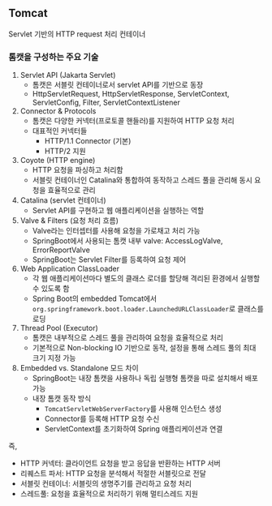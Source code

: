 ## Tomcat
Servlet 기반의 HTTP request 처리 컨테이너

### 톰캣을 구성하는 주요 기술
1. Servlet API (Jakarta Servlet)
    - 톰캣은 서블릿 컨테이너로서 servlet API를 기반으로 동장
    - HttpServletRequest, HttpServletResponse, ServletContext, ServletConfig, Filter, ServletContextListener
2. Connector & Protocols
    - 톰캣은 다양한 커넥터(프로토콜 핸들러)를 지원하여 HTTP 요청 처리
    - 대표적인 커넥터들
      - HTTP/1.1 Connector (기본)
      - HTTP/2 지원
3. Coyote (HTTP engine)
    - HTTP 요청을 파싱하고 처리함
    - 서블릿 컨테이너인 Catalina와 통합하여 동작하고 스레드 풀을 관리해 동시 요청을 효율적으로 관리
4. Catalina (servlet 컨테이너)
    - Servlet API를 구현하고 웹 애플리케이션을 실행하는 역할
5. Valve & Filters (요청 처리 흐름)
    - Valve라는 인터셉터를 사용해 요청을 가로채고 처리 가능
    - SpringBoot에서 사용되는 톰캣 내부 valve: AccessLogValve, ErrorReportValve
    - SpringBoot는 Servlet Filter를 등록하여 요청 제어
6. Web Application ClassLoader
    - 각 웹 애플리케이션마다 별도의 클래스 로더를 할당해 격리된 환경에서 실행할 수 있도록 함
    - Spring Boot의 embedded Tomcat에서 `org.springframework.boot.loader.LaunchedURLClassLoader`로 클래스를 로딩
7. Thread Pool (Executor)
    - 톰캣은 내부적으로 스레드 풀을 관리하여 요청을 효율적으로 처리
    - 기본적으로 Non-blocking IO 기반으로 동작, 설정을 통해 스레드 풀의 최대 크기 지정 가능
8. Embedded vs. Standalone 모드 차이
    - SpringBoot는 내장 톰캣을 사용하나 독립 실행형 톰캣을 따로 설치해서 배포 가능
    - 내장 톰캣 동작 방식
      - `TomcatServletWebServerFactory`를 사용해 인스턴스 생성
      - Connector를 등록해 HTTP 요청 수신
      - ServletContext를 초기화하여 Spring 애플리케이션과 연결

즉, 
- HTTP 커넥터: 클라이언트 요청을 받고 응답을 반환하는 HTTP 서버
- 리퀘스트 파서: HTTP 요청을 분석해서 적절한 서블릿으로 전달
- 서블릿 컨테이너: 서블릿의 생명주기를 관리하고 요청 처리
- 스레드풀: 요청을 효율적으로 처리하기 위해 멀티스레드 지원
